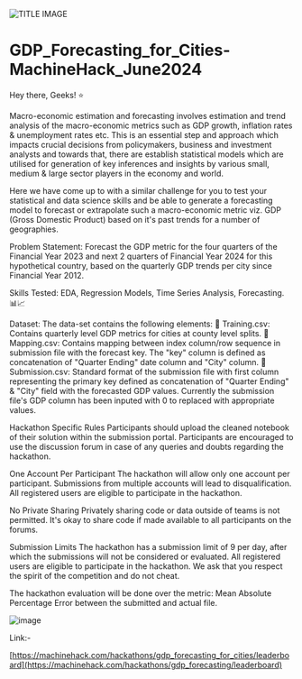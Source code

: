 ![TITLE IMAGE](https://github.com/aniiketbarphe/GDP_Forecasting_for_Cities-MachineHack_June2024/assets/84449238/ea8f053a-094f-408d-a54a-e90ee9eebf43)


# GDP_Forecasting_for_Cities-MachineHack_June2024

Hey there, Geeks! ⭐

Macro-economic estimation and forecasting involves estimation and trend analysis of the macro-economic metrics such as GDP growth, inflation rates & unemployment rates etc. This is an essential step and approach which impacts crucial decisions from policymakers, business and investment analysts and towards that, there are establish statistical models which are utilised for generation of key inferences and insights by various small, medium & large sector players in the economy and world.

Here we have come up to with a similar challenge for you to test your statistical and data science skills and be able to generate a forecasting model to forecast or extrapolate such a macro-economic metric viz. GDP (Gross Domestic Product) based on it's past trends for a number of geographies.

Problem Statement: 
Forecast the GDP metric for the four quarters of the Financial Year 2023 and next 2 quarters of Financial Year 2024 for this hypothetical country, based on the quarterly GDP trends per city since Financial Year 2012.

Skills Tested:
EDA, Regression Models, Time Series Analysis, Forecasting. 📊📈

Dataset:
The data-set contains the following elements:
📂 Training.csv: Contains quarterly level GDP metrics for cities at county level splits.
📂 Mapping.csv: Contains mapping between index column/row sequence in submission file with the forecast key. The "key" column is defined as concatenation of "Quarter Ending" date column and "City" column.
📂 Submission.csv: Standard format of the submission file with first column representing the primary key defined as concatenation of "Quarter Ending" & "City" field with the forecasted GDP values. Currently the submission file's GDP column has been inputed with 0 to replaced with appropriate values.

Hackathon Specific Rules
Participants should upload the cleaned notebook of their solution within the submission portal.
Participants are encouraged to use the discussion forum in case of any queries and doubts regarding the hackathon.

One Account Per Participant
The hackathon will allow only one account per participant.
 Submissions from multiple accounts will lead to disqualification.
All registered users are eligible to participate in the hackathon.

No Private Sharing
Privately sharing code or data outside of teams is not permitted.
 It's okay to share code if made available to all participants on the forums.
 
Submission Limits
The hackathon has a submission limit of 9 per day, after which the submissions will not be considered or evaluated.
All registered users are eligible to participate in the hackathon. We ask that you respect the spirit of the competition and do not cheat.

The hackathon evaluation will be done over the metric: Mean Absolute Percentage Error between the submitted and actual file.


![image](https://github.com/user-attachments/assets/03a92919-691f-41ae-91a9-def4e8f98a05)


Link:- 

[https://machinehack.com/hackathons/gdp_forecasting_for_cities/leaderboard](https://machinehack.com/hackathons/gdp_forecasting/leaderboard)

